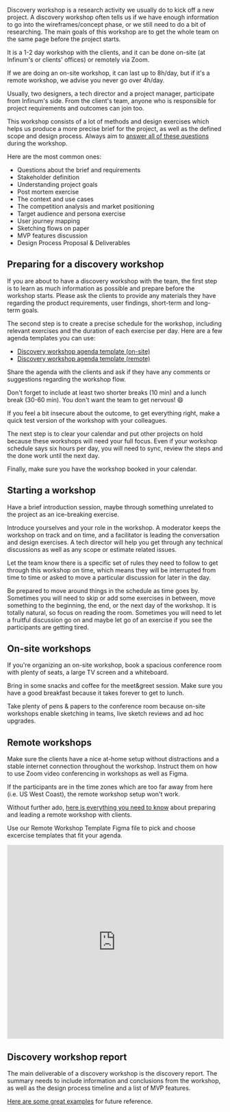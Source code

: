 Discovery workshop is a research activity we usually do to kick off a new project. A discovery workshop often tells us if we have enough information to go into the wireframes/concept phase, or we still need to do a bit of researching. The main goals of this workshop are to get the whole team on the same page before the project starts.

It is a 1-2 day workshop with the clients, and it can be done on-site (at Infinum's or clients' offices) or remotely via Zoom.

If we are doing an on-site workshop, it can last up to 8h/day, but if it's a remote workshop, we advise you never go over 4h/day.

Usually, two designers, a tech director and a project manager, participate from Infinum's side. From the client's team, anyone who is responsible for project requirements and outcomes can join too.

This workshop consists of a lot of methods and design exercises which helps us produce a more precise brief for the project, as well as the defined scope and design process. Always aim to [answer all of these questions](https://www.designerfund.com/files/sample-creative-brief.pdf) during the workshop.

Here are the most common ones:

- Questions about the brief and requirements
- Stakeholder definition
- Understanding project goals
- Post mortem exercise
- The context and use cases
- The competition analysis and market positioning
- Target audience and persona exercise
- User journey mapping
- Sketching flows on paper
- MVP features discussion
- Design Process Proposal & Deliverables


## Preparing for a discovery workshop

If you are about to have a discovery workshop with the team, the first step is to learn as much information as possible and prepare before the workshop starts. Please ask the clients to provide any materials they have regarding the product requirements, user findings, short-term and long-term goals.

The second step is to create a precise schedule for the workshop, including relevant exercises and the duration of each exercise per day. Here are a few agenda templates you can use:

- [Discovery workshop agenda template (on-site)](https://drive.google.com/drive/folders/1s7INWzSv-TymvVnOok9plv3qQoPLCm3G?usp=sharing)
- [Discovery workshop agenda template (remote)](https://drive.google.com/drive/folders/1sNAU8FBZe0tsEKRrvqQqnlIjmZl8siOb?usp=sharing)

Share the agenda with the clients and ask if they have any comments or suggestions regarding the workshop flow.

Don't forget to include at least two shorter breaks (10 min) and a lunch break (30-60 min). You don't want the team to get nervous! 😄

If you feel a bit insecure about the outcome, to get everything right, make a quick test version of the workshop with your colleagues.

The next step is to clear your calendar and put other projects on hold because these workshops will need your full focus. Even if your workshop schedule says six hours per day, you will need to sync, review the steps and the done work until the next day.

Finally, make sure you have the workshop booked in your calendar.


## Starting a workshop

Have a brief introduction session, maybe through something unrelated to the project as an ice-breaking exercise.

Introduce yourselves and your role in the workshop. A moderator keeps the workshop on track and on time, and a facilitator is leading the conversation and design exercises. A tech director will help you get through any technical discussions as well as any scope or estimate related issues.

Let the team know there is a specific set of rules they need to follow to get through this workshop on time, which means they will be interrupted from time to time or asked to move a particular discussion for later in the day.

Be prepared to move around things in the schedule as time goes by. Sometimes you will need to skip or add some exercises in between, move something to the beginning, the end, or the next day of the workshop. It is totally natural, so focus on reading the room. Sometimes you will need to let a fruitful discussion go on and maybe let go of an exercise if you see the participants are getting tired.


## On-site workshops

If you're organizing an on-site workshop, book a spacious conference room with plenty of seats, a large TV screen and a whiteboard.

Bring in some snacks and coffee for the meet&greet session. Make sure you have a good breakfast because it takes forever to get to lunch.

Take plenty of pens & papers to the conference room because on-site workshops enable sketching in teams, live sketch reviews and ad hoc upgrades.

## Remote workshops

Make sure the clients have a nice at-home setup without distractions and a stable internet connection throughout the workshop. Instruct them on how to use Zoom video conferencing in workshops as well as Figma.

If the participants are in the time zones which are too far away from here (i.e. US West Coast), the remote workshop setup won't work.

Without further ado, [here is everything you need to know](https://design.infinum.com/case/how-to-avoid-remote-workshop-burnout) about preparing and leading a remote workshop with clients.

Use our Remote Workshop Template Figma file to pick and choose excercise templates that fit your agenda.
<p align="center"><iframe style="border: 1px solid rgba(0, 0, 0, 0.1);" width="100%" height="450" src="https://www.figma.com/embed?embed_host=share&url=https%3A%2F%2Fwww.figma.com%2Ffile%2FdjT2s2cKOLUPuWvBQTEU58%2FRemote-workshop-template%3Fnode-id%3D365%253A1&chrome=DOCUMENTATION" allowfullscreen></iframe>

## Discovery workshop report

The main deliverable of a discovery workshop is the discovery report. The summary needs to include information and conclusions from the workshop, as well as the design process timeline and a list of MVP features.

[Here are some great examples](https://drive.google.com/drive/u/1/folders/1AiNqGNOJbuZzsP2IM0uG1GppH4_OAafp) for future reference.
